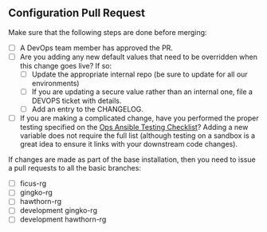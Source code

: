 Configuration Pull Request
---

Make sure that the following steps are done before merging:

  - [ ] A DevOps team member has approved the PR.
  - [ ] Are you adding any new default values that need to be overridden when this change goes live? If so:
    - [ ] Update the appropriate internal repo (be sure to update for all our environments)
    - [ ] If you are updating a secure value rather than an internal one, file a DEVOPS ticket with details.
    - [ ] Add an entry to the CHANGELOG.
  - [ ] If you are making a complicated change, have you performed the proper testing specified on the [Ops Ansible Testing Checklist](https://openedx.atlassian.net/wiki/display/EdxOps/Ops+Ansible+Testing+Checklist)?  Adding a new variable does not require the full list (although testing on a sandbox is a great idea to ensure it links with your downstream code changes).

If changes are made as part of the base installation, then you need to issue a pull requests to all the basic branches:
- [ ] ficus-rg
- [ ] gingko-rg
- [ ] hawthorn-rg
- [ ] development gingko-rg
- [ ] development hawthorn-rg
